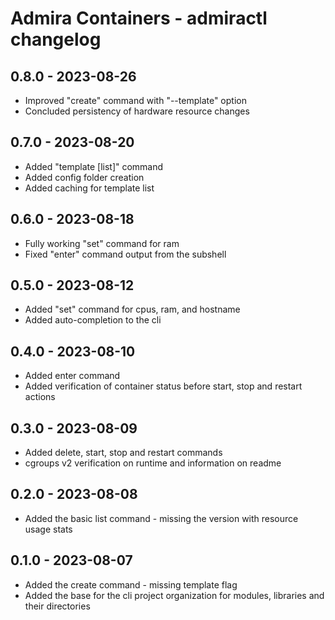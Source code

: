 # Admira Containers - admiractl changelog

## 0.8.0 - 2023-08-26

* Improved "create" command with "--template" option
* Concluded persistency of hardware resource changes

## 0.7.0 - 2023-08-20

* Added "template [list]" command
* Added config folder creation
* Added caching for template list

## 0.6.0 - 2023-08-18

* Fully working "set" command for ram
* Fixed "enter" command output from the subshell

## 0.5.0 - 2023-08-12

* Added "set" command for cpus, ram, and hostname
* Added auto-completion to the cli

## 0.4.0 - 2023-08-10

* Added enter command
* Added verification of container status before start, stop and restart actions

## 0.3.0 - 2023-08-09

* Added delete, start, stop and restart commands
* cgroups v2 verification on runtime and information on readme

## 0.2.0 - 2023-08-08

* Added the basic list command - missing the version with resource usage stats

## 0.1.0 - 2023-08-07

* Added the create command - missing template flag
* Added the base for the cli project organization for modules, libraries and their directories